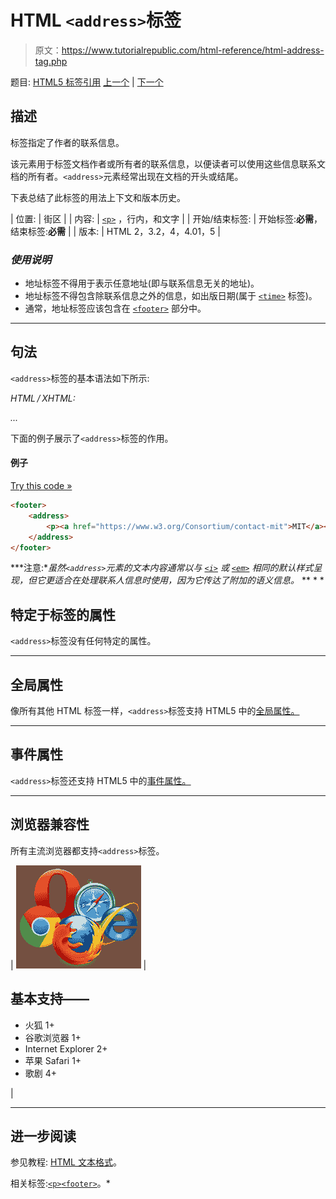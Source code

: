 # HTML `<address>`标签

> 原文：<https://www.tutorialrepublic.com/html-reference/html-address-tag.php>

题目: [HTML5 标签引用](html5-tags.php) [上一个](html-acronym-tag.php) | [下一个](html-applet-tag.php)

## 描述

标签指定了作者的联系信息。

该元素用于标签文档作者或所有者的联系信息，以便读者可以使用这些信息联系文档的所有者。`<address>`元素经常出现在文档的开头或结尾。

下表总结了此标签的用法上下文和版本历史。

| 位置: | 街区 |
| 内容: | [`<p>`](html-p-tag.php) ，行内，和文字 |
| 开始/结束标签: | 开始标签:**必需**，结束标签:**必需** |
| 版本: | HTML 2，3.2，4，4.01，5 |

### *使用说明*

*   地址标签不得用于表示任意地址(即与联系信息无关的地址)。
*   地址标签不得包含除联系信息之外的信息，如出版日期(属于 [`<time>`](html5-time-tag.php) 标签)。
*   通常，地址标签应该包含在 [`<footer>`](html5-footer-tag.php) 部分中。

* * *

## 句法

`<address>`标签的基本语法如下所示:

*HTML / XHTML:* <address> ... </address>

下面的例子展示了`<address>`标签的作用。

#### 例子

[Try this code »](../codelab.php?topic=html&file=address-tag "Try this code using online Editor")

```html
<footer>
    <address>
        <p><a href="https://www.w3.org/Consortium/contact-mit">MIT</a></p>
    </address>
</footer>
```

 ***注意:**虽然`<address>`元素的文本内容通常以与 [`<i>`](html-i-tag.php) 或 [`<em>`](html-em-tag.php) 相同的默认样式呈现，但它更适合在处理联系人信息时使用，因为它传达了附加的语义信息。*  ** * *

## 特定于标签的属性

`<address>`标签没有任何特定的属性。

* * *

## 全局属性

像所有其他 HTML 标签一样，`<address>`标签支持 HTML5 中的[全局属性。](html5-global-attributes.php)

* * *

## 事件属性

`<address>`标签还支持 HTML5 中的[事件属性。](html5-event-attributes.php)

* * *

## 浏览器兼容性

所有主流浏览器都支持`<address>`标签。

| ![Browsers Icon](img/e9331123c77668c1832e541c2fca1002.png) | 

## 基本支持——

*   火狐 1+
*   谷歌浏览器 1+
*   Internet Explorer 2+
*   苹果 Safari 1+
*   歌剧 4+

 |

* * *

## 进一步阅读

参见教程: [HTML 文本格式](../html-tutorial/html-text-formatting.php)。

相关标签:[`<p>`](html-p-tag.php)[`<footer>`](html5-footer-tag.php)。*